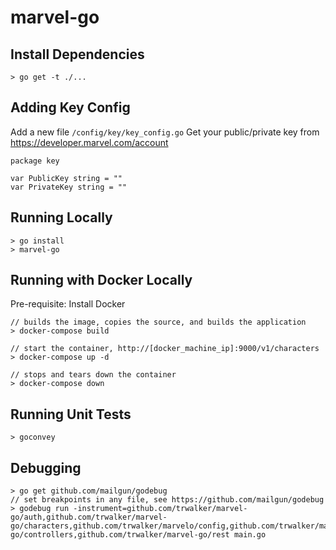 # marvel-go

## Install Dependencies
```
> go get -t ./...
```

## Adding Key Config
Add a new file `/config/key/key_config.go`
Get your public/private key from https://developer.marvel.com/account
```
package key

var PublicKey string = ""
var PrivateKey string = ""
```

## Running Locally
```
> go install
> marvel-go
```

## Running with Docker Locally
Pre-requisite: Install Docker
```
// builds the image, copies the source, and builds the application
> docker-compose build
```
```
// start the container, http://[docker_machine_ip]:9000/v1/characters
> docker-compose up -d
```
```
// stops and tears down the container
> docker-compose down
```

## Running Unit Tests
```
> goconvey
```

## Debugging
```
> go get github.com/mailgun/godebug
// set breakpoints in any file, see https://github.com/mailgun/godebug
> godebug run -instrument=github.com/trwalker/marvel-go/auth,github.com/trwalker/marvel-go/characters,github.com/trwalker/marvelo/config,github.com/trwalker/marvel-go/controllers,github.com/trwalker/marvel-go/rest main.go
```
